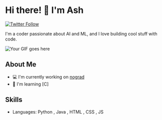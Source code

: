 # Hi there! 👋 I'm Ash
[![Twitter Follow](https://img.shields.io/twitter/follow/opaeoh?style=social)](https://twitter.com/opaeoh)

I'm a coder passionate about AI and ML, and I love building cool stuff with code.

![Your GIF goes here](https://media4.giphy.com/media/v1.Y2lkPTc5MGI3NjExcDZqcnprcWViazN5aTkwOXl2cHRobmJsOWkyaWk5NDhtYWIweGN5cCZlcD12MV9pbnRlcm5hbF9naWZfYnlfaWQmY3Q9Zw/bGgsc5mWoryfgKBx1u/giphy.webp)



## About Me

- 💻 I'm currently working on [nograd](link_to_project_repo)
- 🌱 I'm learning [C]



## Skills

- Languages: Python , Java , HTML , CSS , JS 


